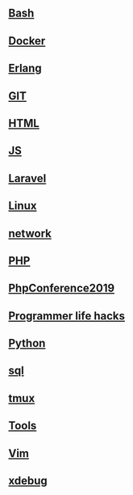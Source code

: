 ## [Bash](bash.md)
## [Docker]( docker )
## [Erlang](Erlang.md)
## [GIT](git.md)
## [HTML](HTML.md)
## [JS](js.md)
## [Laravel](laravel.md)
## [Linux](Others.md)
## [network](curl.md)
## [PHP](php.md)
## [PhpConference2019](PhpConference2019.md)
## [Programmer life hacks](Programmer_life_hacks.md)
## [Python](Python.md)
## [sql](sql.md)
## [tmux](tmux.md)
## [Tools](tools.md)
## [Vim](vim.md)
## [xdebug](xdebug.md)









